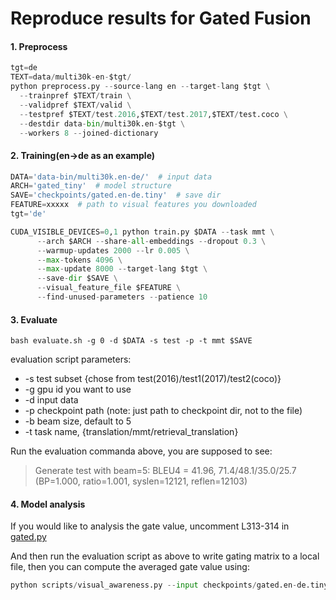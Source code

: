 # Reproduce results for Gated Fusion


#### 1. Preprocess
```python
tgt=de
TEXT=data/multi30k-en-$tgt/
python preprocess.py --source-lang en --target-lang $tgt \
  --trainpref $TEXT/train \
  --validpref $TEXT/valid \
  --testpref $TEXT/test.2016,$TEXT/test.2017,$TEXT/test.coco \
  --destdir data-bin/multi30k.en-$tgt \
  --workers 8 --joined-dictionary
```

#### 2. Training(en->de as an example)
```python
DATA='data-bin/multi30k.en-de/'  # input data
ARCH='gated_tiny'  # model structure
SAVE='checkpoints/gated.en-de.tiny'  # save dir
FEATURE=xxxxx  # path to visual features you downloaded
tgt='de'

CUDA_VISIBLE_DEVICES=0,1 python train.py $DATA --task mmt \
      --arch $ARCH --share-all-embeddings --dropout 0.3 \
      --warmup-updates 2000 --lr 0.005 \
      --max-tokens 4096 \
      --max-update 8000 --target-lang $tgt \
      --save-dir $SAVE \
      --visual_feature_file $FEATURE \
      --find-unused-parameters --patience 10 
```

#### 3. Evaluate
```
bash evaluate.sh -g 0 -d $DATA -s test -p -t mmt $SAVE
```
evaluation script parameters:

- -s test subset {chose from test(2016)/test1(2017)/test2(coco)}
- -g gpu id you want to use
- -d input data
- -p checkpoint path (note: just path to checkpoint dir, not to the file)
- -b beam size, default to 5
- -t task name, {translation/mmt/retrieval_translation}

Run the evaluation commanda above, you are supposed to see:
> Generate test with beam=5: BLEU4 = 41.96, 71.4/48.1/35.0/25.7 (BP=1.000, ratio=1.001, syslen=12121, reflen=12103)


#### 4. Model analysis
If you would like to analysis the gate value, uncomment L313-314 in [gated.py](https://github.com/LividWo/Revisit-MMT/blob/master/fairseq/models/gated.py)

And then run the evaluation script as above to write gating matrix to a local file, then you can compute the averaged gate value using:
```python
python scripts/visual_awareness.py --input checkpoints/gated.en-de.tiny/gated.txt 
```